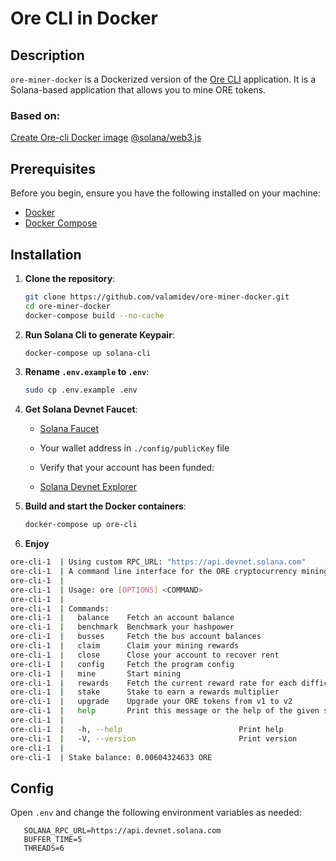 # Ore CLI in Docker

## Description

`ore-miner-docker` is a Dockerized version of the [Ore CLI](https://github.com/regolith-labs/ore-cli) application. It is a Solana-based application that allows you to mine ORE tokens.

### Based on:

[Create Ore-cli Docker image](https://crates.io/crates/ore-cli)
[@solana/web3.js](https://www.npmjs.com/package/@solana/web3.js)

## Prerequisites

Before you begin, ensure you have the following installed on your machine:

- [Docker](https://docs.docker.com/get-docker/)
- [Docker Compose](https://docs.docker.com/compose/install/)

## Installation

1. **Clone the repository**:

   ```sh
   git clone https://github.com/valamidev/ore-miner-docker.git
   cd ore-miner-docker
   docker-compose build --no-cache
   ```

2. **Run Solana Cli to generate Keypair**:

   ```sh
   docker-compose up solana-cli
   ```

3. **Rename `.env.example` to `.env`**:

   ```sh
   sudo cp .env.example .env
   ```

4. **Get Solana Devnet Faucet**:

   - [Solana Faucet](https://faucet.solana.com/)

   - Your wallet address in `./config/publicKey` file

   - Verify that your account has been funded:

   - [Solana Devnet Explorer](https://explorer.solana.com/?cluster=devnet)

5. **Build and start the Docker containers**:

   ```sh
   docker-compose up ore-cli
   ```

6. **Enjoy**

```sh
ore-cli-1  | Using custom RPC_URL: "https://api.devnet.solana.com"
ore-cli-1  | A command line interface for the ORE cryptocurrency mining.
ore-cli-1  |
ore-cli-1  | Usage: ore [OPTIONS] <COMMAND>
ore-cli-1  |
ore-cli-1  | Commands:
ore-cli-1  |   balance    Fetch an account balance
ore-cli-1  |   benchmark  Benchmark your hashpower
ore-cli-1  |   busses     Fetch the bus account balances
ore-cli-1  |   claim      Claim your mining rewards
ore-cli-1  |   close      Close your account to recover rent
ore-cli-1  |   config     Fetch the program config
ore-cli-1  |   mine       Start mining
ore-cli-1  |   rewards    Fetch the current reward rate for each difficulty level
ore-cli-1  |   stake      Stake to earn a rewards multiplier
ore-cli-1  |   upgrade    Upgrade your ORE tokens from v1 to v2
ore-cli-1  |   help       Print this message or the help of the given subcommand(s)
ore-cli-1  |
ore-cli-1  |   -h, --help                          Print help
ore-cli-1  |   -V, --version                       Print version
ore-cli-1  |
ore-cli-1  | Stake balance: 0.00604324633 ORE

```

## Config

Open `.env` and change the following environment variables as needed:

```
   SOLANA_RPC_URL=https://api.devnet.solana.com
   BUFFER_TIME=5
   THREADS=6
```
